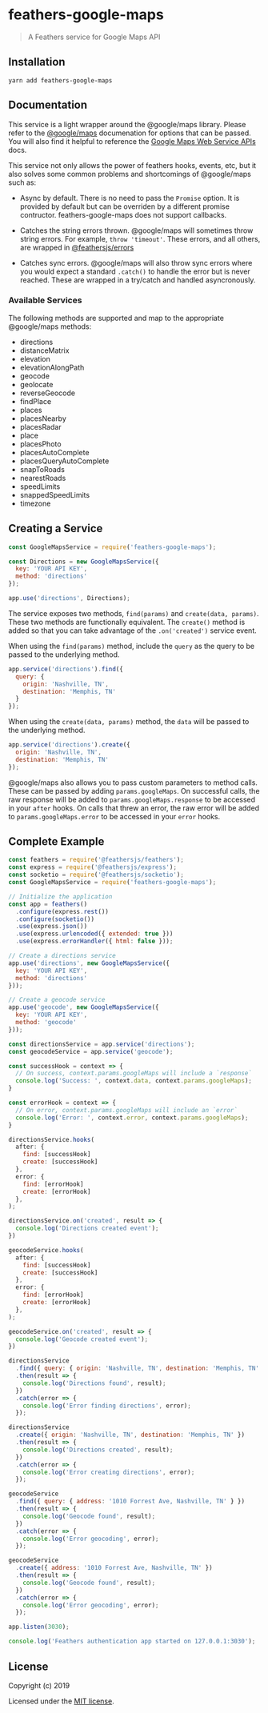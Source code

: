 # feathers-google-maps

> A Feathers service for Google Maps API

## Installation

```
yarn add feathers-google-maps
```

## Documentation

This service is a light wrapper around the @google/maps library. Please refer to the [@google/maps](https://github.com/googlemaps/google-maps-services-js) documenation for options that can be passed. You will also find it helpful to reference the [Google Maps Web Service APIs](https://developers.google.com/maps/apis-by-platform#web_service_apis) docs.

This service not only allows the power of feathers hooks, events, etc, but it
also solves some common problems and shortcomings of @google/maps such as:

- Async by default. There is no need to pass the `Promise` option. It is provided by default but can be overriden by a different promise contructor. feathers-google-maps does not support callbacks.

- Catches the string errors thrown. @google/maps will sometimes throw string errors. For example, `throw 'timeout'`. These errors, and all others, are wrapped in [@feathersjs/errors](https://docs.feathersjs.com/api/errors.html)

- Catches sync errors. @google/maps will also throw sync errors where you would expect a standard `.catch()` to handle the error but is never reached. These are wrapped in a try/catch and handled asyncronously.

### Available Services

The following methods are supported and map to the appropriate @google/maps methods:

- directions
- distanceMatrix
- elevation
- elevationAlongPath
- geocode
- geolocate
- reverseGeocode
- findPlace
- places
- placesNearby
- placesRadar
- place
- placesPhoto
- placesAutoComplete
- placesQueryAutoComplete
- snapToRoads
- nearestRoads
- speedLimits
- snappedSpeedLimits
- timezone

## Creating a Service

```js
const GoogleMapsService = require('feathers-google-maps');

const Directions = new GoogleMapsService({
  key: 'YOUR API KEY',
  method: 'directions'
});

app.use('directions', Directions);
```

The service exposes two methods, `find(params)` and `create(data, params)`. These two methods are functionally equivalent. The `create()` method is added so that you can take advantage of the `.on('created')` service event.

When using the `find(params)` method, include the `query` as the query to be passed to the underlying method.

```js
app.service('directions').find({
  query: {
    origin: 'Nashville, TN',
    destination: 'Memphis, TN'
  }
});
```

When using the `create(data, params)` method, the `data` will be passed to the underlying method.

```js
app.service('directions').create({
  origin: 'Nashville, TN',
  destination: 'Memphis, TN'
});
```

@google/maps also allows you to pass custom parameters to method calls. These can be passed by adding `params.googleMaps`.
On successful calls, the raw response will be added to `params.googleMaps.response` to be accessed in your `after` hooks. On calls that threw an error, the raw error will be added to `params.googleMaps.error` to be accessed in your `error` hooks.

## Complete Example

```js
const feathers = require('@feathersjs/feathers');
const express = require('@feathersjs/express');
const socketio = require('@feathersjs/socketio');
const GoogleMapsService = require('feathers-google-maps');

// Initialize the application
const app = feathers()
  .configure(express.rest())
  .configure(socketio())
  .use(express.json())
  .use(express.urlencoded({ extended: true }))
  .use(express.errorHandler({ html: false }));

// Create a directions service
app.use('directions', new GoogleMapsService({
  key: 'YOUR API KEY',
  method: 'directions'
}));

// Create a geocode service
app.use('geocode', new GoogleMapsService({
  key: 'YOUR API KEY',
  method: 'geocode'
}));

const directionsService = app.service('directions');
const geocodeService = app.service('geocode');

const successHook = context => {
  // On success, context.params.googleMaps will include a `response`
  console.log('Success: ', context.data, context.params.googleMaps);
}

const errorHook = context => {
  // On error, context.params.googleMaps will include an `error`
  console.log('Error: ', context.error, context.params.googleMaps);
}

directionsService.hooks(
  after: {
    find: [successHook]
    create: [successHook]
  },
  error: {
    find: [errorHook]
    create: [errorHook]
  },
);

directionsService.on('created', result => {
  console.log('Directions created event');
})

geocodeService.hooks(
  after: {
    find: [successHook]
    create: [successHook]
  },
  error: {
    find: [errorHook]
    create: [errorHook]
  },
);

geocodeService.on('created', result => {
  console.log('Geocode created event');
})

directionsService
  .find({ query: { origin: 'Nashville, TN', destination: 'Memphis, TN' } })
  .then(result => {
    console.log('Directions found', result);
  })
  .catch(error => {
    console.log('Error finding directions', error);
  });

directionsService
  .create({ origin: 'Nashville, TN', destination: 'Memphis, TN' })
  .then(result => {
    console.log('Directions created', result);
  })
  .catch(error => {
    console.log('Error creating directions', error);
  });

geocodeService
  .find({ query: { address: '1010 Forrest Ave, Nashville, TN' } })
  .then(result => {
    console.log('Geocode found', result);
  })
  .catch(error => {
    console.log('Error geocoding', error);
  });

geocodeService
  .create({ address: '1010 Forrest Ave, Nashville, TN' })
  .then(result => {
    console.log('Geocode found', result);
  })
  .catch(error => {
    console.log('Error geocoding', error);
  });

app.listen(3030);

console.log('Feathers authentication app started on 127.0.0.1:3030');
```

## License

Copyright (c) 2019

Licensed under the [MIT license](LICENSE).
